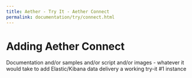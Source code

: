 ```yaml
---
title: Aether - Try It - Aether Connect
permalink: documentation/try/connect.html
---
```


# Adding Aether Connect

Documentation and/or samples and/or script and/or images - whatever it would take to add Elastic/Kibana data delivery a working try-it #1 instance